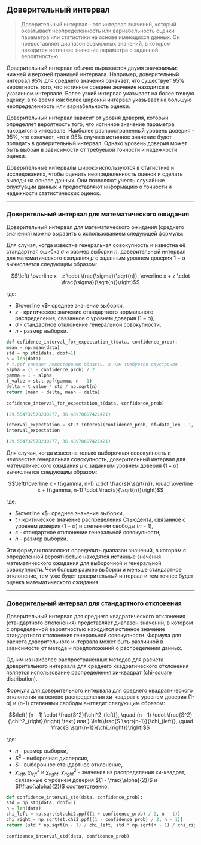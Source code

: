 ## Доверительный интервал
> Доверительный интервал - это интервал значений, который охватывает неопределенность или вариабельность оценки параметра или статистики на основе имеющихся данных. Он предоставляет диапазон возможных значений, в котором находится истинное значение параметра с заданной вероятностью.

Доверительный интервал обычно выражается двумя значениями: нижней и верхней границей интервала. Например, доверительный интервал 95% для среднего значения означает, что существует 95% вероятность того, что истинное среднее значение находится в указанном интервале. Более узкий интервал указывает на более точную оценку, в то время как более широкий интервал указывает на большую неопределенность или вариабельность оценки.

Доверительный интервал зависит от уровня доверия, который определяет вероятность того, что истинное значение параметра находится в интервале. Наиболее распространенный уровень доверия - 95%, что означает, что в 95% случаев истинное значение будет попадать в доверительный интервал. Однако уровень доверия может быть выбран в зависимости от требуемой точности и надежности оценки.

Доверительные интервалы широко используются в статистике и исследованиях, чтобы оценить неопределенность оценок и сделать выводы на основе данных. Они позволяют учесть случайные флуктуации данных и предоставляют информацию о точности и надежности статистических оценок.

***

### Доверительный интервал для математического ожидания
Доверительный интервал для математического ожидания (среднего значения) можно выразить с использованием следующей формулы:

Для случая, когда известна генеральная совокупность и известна её стандартная ошибка $\sigma$ и размер выборки $n$, доверительный интервал для математического ожидания $\mu$ с заданным уровнем доверия $1 - \alpha$ вычисляется следующим образом:

$$\left( \overline x - z \cdot \frac{\sigma}{\sqrt{n}}, \overline x + z \cdot \frac{\sigma}{\sqrt{n}}\right)$$

где:
- $\overline x$- среднее значение выборки,
- $z$ - критическое значение стандартного нормального распределения, связанное с уровнем доверия $(1 - \alpha)$,
- $\sigma$ - стандартное отклонение генеральной совокупности,
- $n$ - размер выборки.

```Python
def cofidence_interval_for_expectation_t(data, confidence_prob):  
mean = np.mean(data)  
std = np.std(data, ddof=1)  
n = len(data)  
# t.ppf считает левосторонюю область, а нам требуется двустроняя  
alpha = (1 - confidence_prob) / 2  
gamma = 1 - alpha  
t_value = st.t.ppf(gamma, n - 1)  
delta = t_value * std / np.sqrt(n)  
return (mean - delta, mean + delta)  
  
cofidence_interval_for_expectation_t(data, confidence_prob)
```

```Python
(29.554737570230277, 36.48970687421421)
```

```Python
interval_expectation = st.t.interval(confidence_prob, df=data_len - 1, loc=mean, scale=st.sem(data))  
interval_expectation
```

```Python
(29.554737570230277, 36.48970687421421)
```

Для случая, когда известна только выборочная совокупность и неизвестна генеральная совокупность, доверительный интервал для математического ожидания $\mu$ с заданным уровнем доверия $(1 - \alpha)$ вычисляется следующим образом:

$$\left(\overline x - t(\gamma, n-1) \cdot \frac{s}{\sqrt{n}}, \quad \overline x + t(\gamma, n-1) \cdot \frac{s}{\sqrt{n}}\right)$$

где:
- $\overline x$- среднее значение выборки,
- $t$ - критическое значение распределения Стьюдента, связанное с уровнем доверия $(1 - \alpha)$ и степенями свободы $(n-1)$,
- $s$ - стандартное отклонение генеральной совокупности,
- $n$ - размер выборки.

Эти формулы позволяют определить диапазон значений, в котором с определенной вероятностью находятся истинные значения математического ожидания для выборочной и генеральной совокупности. Чем больше размер выборки и меньше стандартное отклонение, тем уже будет доверительный интервал и тем точнее будет оценка математического ожидания.

***

### Доверительный интервал для стандартного отклонения
Доверительный интервал для среднего квадратического отклонения (стандартного отклонения) представляет диапазон значений, в котором с определенной вероятностью находится истинное значение стандартного отклонения генеральной совокупности. Формула для расчета доверительного интервала может быть различной в зависимости от метода и предположений о распределении данных.

Одним из наиболее распространенных методов для расчета доверительного интервала для среднего квадратического отклонения является использование распределения хи-квадрат (chi-square distribution).

Формула для доверительного интервала для среднего квадратического отклонения на основе распределения хи-квадрат с уровнем доверия (1-α) и (n-1) степенями свободы выглядит следующим образом:

$$\left( (n - 1) \cdot \frac{S^2}{\chi^2_{left}}, \quad (n - 1) \cdot \frac{S^2}{\chi^2_{right}}\right) \text{ или } \left(\frac{S \sqrt{n-1}}{\chi_{left}}, \quad \frac{S \sqrt{n-1}}{\chi_{right}}\right)$$

где:
- $n$ - размер выборки,
- $S^2$ - выборочная дисперсия,
- $S$ - выборочное стандартное отклонение,
- $\chi_{left}$, $\chi^2_{left}$ и $\chi_{right}$, $\chi^2_{right}$ - значения из распределения хи-квадрат, связанные с уровнем доверия $(1 - \frac{\alpha}{2})$ и $(\frac{\alpha}{2})$ соответственно.

```Python
def confidence_interval_std(data, confidence_prob):  
std = np.std(data, ddof=1)  
n = len(data)  
chi_left = np.sqrt(st.chi2.ppf((1 + confidence_prob) / 2, n - 1))  
chi_right = np.sqrt(st.chi2.ppf((1 - confidence_prob) / 2, n - 1))  
return (std * np.sqrt(n - 1) / chi_left, std * np.sqrt(n - 1) / chi_right)  
  
confidence_interval_std(data, confidence_prob)
```